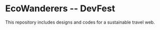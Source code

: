# EcoWanderers -- DevFest
This repository includes designs and codes for a sustainable travel web.


